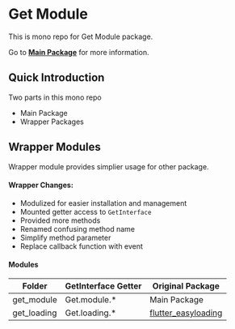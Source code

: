 # Get Module

This is mono repo for Get Module package.

Go to [**Main Package**](https://github.com/rua-flutter/get_module.dart/tree/main/get_module) for more information.



## Quick Introduction

Two parts in this mono repo

- Main Package
- Wrapper Packages



## Wrapper Modules

Wrapper module provides simplier usage for other package.



#### Wrapper Changes:

- Modulized for easier installation and management
- Mounted getter access to `GetInterface`
- Provided more methods
- Renamed confusing method name
- Simplify method parameter
- Replace callback function with event



#### Modules

| Folder      | GetInterface Getter | Original Package                                             |
| ----------- | ------------------- | ------------------------------------------------------------ |
| get_module  | Get.module.*        | Main Package                                                 |
| get_loading | Get.loading.*       | [flutter_easyloading](https://github.com/nslogx/flutter_easyloading) |

